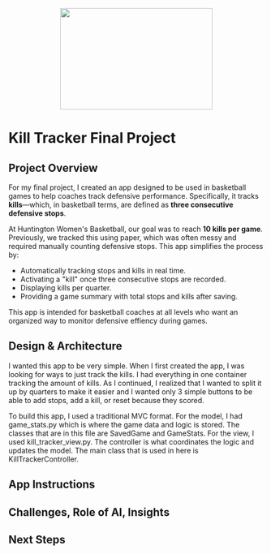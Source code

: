 <p align="center">
  <img src="https://github.com/user-attachments/assets/2085dbaf-740b-4e6f-845b-8fb5862bee64" width="300" height="200">
</p>

# Kill Tracker Final Project

## Project Overview

For my final project, I created an app designed to be used in basketball games to help coaches track defensive performance. Specifically, it tracks **kills**—which, in basketball terms, are defined as **three consecutive defensive stops**.

At Huntington Women's Basketball, our goal was to reach **10 kills per game**. Previously, we tracked this using paper, which was often messy and required manually counting defensive stops. This app simplifies the process by:

- Automatically tracking stops and kills in real time.
- Activating a "kill" once three consecutive stops are recorded.
- Displaying kills per quarter.
- Providing a game summary with total stops and kills after saving.

This app is intended for basketball coaches at all levels who want an organized way to monitor defensive effiency during games.

## Design & Architecture

I wanted this app to be very simple. When I first created the app, I was looking for ways to just track the kills. I had everything in one container tracking the amount of kills. As I continued, I realized that I wanted to split it up by quarters to make it easier and I wanted only 3 simple buttons to be able to add stops, add a kill, or reset because they scored. 

To build this app, I used a traditional MVC format. For the model, I had game_stats.py which is where the game data and logic is stored. The classes that are in this file are SavedGame and GameStats. For the view, I used kill_tracker_view.py. The controller is what coordinates the logic and updates the model. The main class that is used in here is KillTrackerController. 

## App Instructions 


## Challenges, Role of AI, Insights 

## Next Steps 




  



